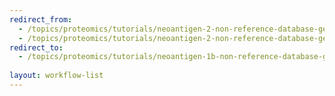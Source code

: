 ```yaml
---
redirect_from:
  - /topics/proteomics/tutorials/neoantigen-2-non-reference-database-generation/workflows/main_workflow.html
  - /topics/proteomics/tutorials/neoantigen-2-non-reference-database-generation/workflows/index.html
redirect_to:
  - /topics/proteomics/tutorials/neoantigen-1b-non-reference-database-generation/workflows/
 
layout: workflow-list
---
```

